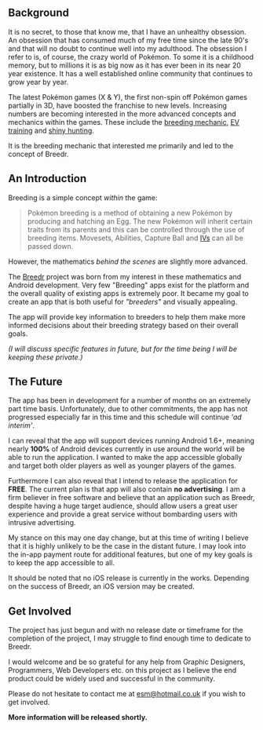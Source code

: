 Background
----------

It is no secret, to those that know me, that I have an unhealthy obsession. An obsession that has consumed much of my free time since the late 90's and that will no doubt to continue well into my adulthood. The obsession I refer to is, of course, the crazy world of Pokémon. To some it is a childhood memory, but to millions it is as big now as it has ever been in its near 20 year existence. It has a well established online community that continues to grow year by year.

The latest Pokémon games (X & Y), the first non-spin off Pokémon games partially in 3D, have boosted the franchise to new levels. Increasing numbers are becoming interested in the more advanced concepts and mechanics within the games. These include the [breeding mechanic](http://bulbapedia.bulbagarden.net/wiki/Breeding), [EV training](http://bulbapedia.bulbagarden.net/wiki/EV_training) and [shiny hunting](http://bulbapedia.bulbagarden.net/wiki/Shiny).

It is the breeding mechanic that interested me primarily and led to the concept of Breedr.

An Introduction
---------------

Breeding is a simple concept *within* the game:

> Pokémon breeding is a method of obtaining a new Pokémon by producing and hatching an Egg.
> The new Pokémon will inherit certain traits from its parents and this can be controlled through the use of breeding items.
> Movesets, Abilities, Capture Ball and [IVs](http://bulbapedia.bulbagarden.net/wiki/Individual_values) can all be passed down.

However, the mathematics *behind the scenes* are slightly more advanced. 

The [Breedr](https://github.com/Breedr) project was born from my interest in these mathematics and Android development. Very few "Breeding" apps exist for the platform and the overall quality of existing apps is extremely poor. It became my goal to create an app that is both useful for *"breeders"* and visually appealing.

The app will provide key information to breeders to help them make more informed decisions about their breeding strategy based on their overall goals.

*(I will discuss specific features in future, but for the time being I will be keeping these private.)*


The Future
----------
The app has been in development for a number of months on an extremely part time basis. Unfortunately, due to other commitments, the app has not progressed especially far in this time and this schedule will continue *'ad interim'*.

I can reveal that the app will support devices running Android 1.6+, meaning nearly **100%** of Android devices currently in use around the world will be able to run the  application. I wanted to make the app accessible globally and target both older players as well as younger players of the games. 

Furthermore I can also reveal that I intend to release the application for **FREE**. The current plan is that app will also contain **no advertising**. I am a firm believer in free software and believe that an application such as Breedr, despite having a huge target audience, should allow users a great user experience and provide a great service without bombarding users with intrusive advertising.

My stance on this may one day change, but at this time of writing I believe that it is highly unlikely to be the case in the distant future. I may look into the in-app payment route for additional features, but one of my key goals is to keep the app accessible to all.

It should be noted that no iOS release is currently in the works. Depending on the success of Breedr, an iOS version may be created.

Get Involved
------------

The project has just begun and with no release date or timeframe for the completion of the project, I may struggle to find enough time to dedicate to Breedr.

I would welcome and be so grateful for any help from Graphic Designers, Programmers, Web Developers etc. on this project as I believe the end product could be widely used and successful in the community. 

Please do not hesitate to contact me at <esm@hotmail.co.uk> if you wish to get involved. 

**More information will be released shortly.** 

